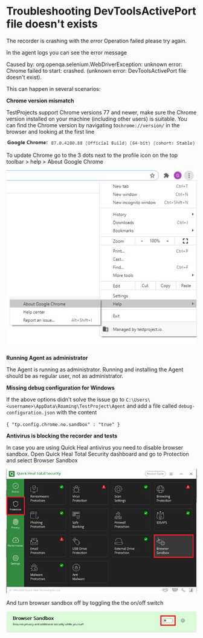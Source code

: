 # Troubleshooting DevToolsActivePort file doesn't exists

The recorder is crashing with the error Operation failed please try again.

In the agent logs you can see the error message

Caused by: org.openqa.selenium.WebDriverException: unknown error: Chrome failed to start: crashed. \(unknown error: DevToolsActivePort file doesn't exist\).

This can happen in several scenarios:

**Chrome version mismatch**

TestProjects support Chrome versions 77 and newer, make sure the Chrome version installed on your machine \(including other users\) is suitable. You can find the Chrome version by navigating to`chrome://version/` in the browser and looking at the first line  

![](../.gitbook/assets/image%20%28227%29.png)

To update Chrome go to the 3 dots next to the profile icon on the top toolbar &gt; help &gt; About Google Chrome

![](../.gitbook/assets/image-1-%20%281%29.png)

**Running Agent as administrator**

The Agent is running as administrator. Running and installing the Agent should be as regular user, not as administrator.

**Missing debug configuration for Windows**

If the above options didn't solve the issue go to `C:\Users\<username>\AppData\Roaming\TestProject\Agent` and add a file called `debug-configuration.json` with the content

`{ "tp.config.chrome.no.sandbox" : "true" }`

**Antivirus is blocking the recorder and tests**

In case you are using Quick Heal antivirus you need to disable browser sandbox. Open Quick Heal Total Security dashboard and go to Protection and select Browser Sandbox

![](../.gitbook/assets/capture%20%282%29.png)

And turn browser sandbox off by toggling the the on/off switch

![](../.gitbook/assets/capture1%20%281%29.png)

 



